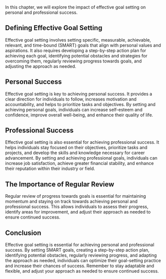 
In this chapter, we will explore the impact of effective goal setting on personal and professional success.

Defining Effective Goal Setting
-------------------------------

Effective goal setting involves setting specific, measurable, achievable, relevant, and time-bound (SMART) goals that align with personal values and aspirations. It also requires developing a step-by-step action plan for achieving each goal, identifying potential obstacles and strategies for overcoming them, regularly reviewing progress towards goals, and adjusting the approach as needed.

Personal Success
----------------

Effective goal setting is key to achieving personal success. It provides a clear direction for individuals to follow, increases motivation and accountability, and helps to prioritize tasks and objectives. By setting and achieving personal goals, individuals can increase self-esteem and confidence, improve overall well-being, and enhance their quality of life.

Professional Success
--------------------

Effective goal setting is also essential for achieving professional success. It helps individuals stay focused on their objectives, prioritize tasks and projects, and develop the skills and knowledge necessary for career advancement. By setting and achieving professional goals, individuals can increase job satisfaction, achieve greater financial stability, and enhance their reputation within their industry or field.

The Importance of Regular Review
--------------------------------

Regular review of progress towards goals is essential for maintaining momentum and staying on track towards achieving personal and professional success. This allows individuals to assess their progress, identify areas for improvement, and adjust their approach as needed to ensure continued success.

Conclusion
----------

Effective goal setting is essential for achieving personal and professional success. By setting SMART goals, creating a step-by-step action plan, identifying potential obstacles, regularly reviewing progress, and adapting the approach as needed, individuals can optimize their goal-setting practice and increase their chances of success. Remember to stay adaptable and flexible, and adjust your approach as needed to ensure continued success.

